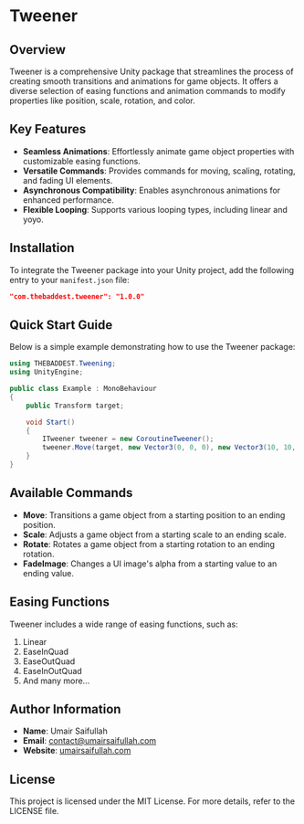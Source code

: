 # Tweener

## Overview
Tweener is a comprehensive Unity package that streamlines the process of creating smooth transitions and animations for game objects. It offers a diverse selection of easing functions and animation commands to modify properties like position, scale, rotation, and color.

## Key Features
- **Seamless Animations**: Effortlessly animate game object properties with customizable easing functions.
- **Versatile Commands**: Provides commands for moving, scaling, rotating, and fading UI elements.
- **Asynchronous Compatibility**: Enables asynchronous animations for enhanced performance.
- **Flexible Looping**: Supports various looping types, including linear and yoyo.

## Installation
To integrate the Tweener package into your Unity project, add the following entry to your `manifest.json` file:

```json
"com.thebaddest.tweener": "1.0.0"
```

## Quick Start Guide
Below is a simple example demonstrating how to use the Tweener package:

```csharp
using THEBADDEST.Tweening;
using UnityEngine;

public class Example : MonoBehaviour
{
    public Transform target;

    void Start()
    {
        ITweener tweener = new CoroutineTweener();
        tweener.Move(target, new Vector3(0, 0, 0), new Vector3(10, 10, 10), 2f);
    }
}
```

## Available Commands
- **Move**: Transitions a game object from a starting position to an ending position.
- **Scale**: Adjusts a game object from a starting scale to an ending scale.
- **Rotate**: Rotates a game object from a starting rotation to an ending rotation.
- **FadeImage**: Changes a UI image's alpha from a starting value to an ending value.

## Easing Functions
Tweener includes a wide range of easing functions, such as:
1. Linear
2. EaseInQuad
3. EaseOutQuad
4. EaseInOutQuad
5. And many more...

## Author Information
- **Name**: Umair Saifullah
- **Email**: contact@umairsaifullah.com
- **Website**: [umairsaifullah.com](https://www.umairsaifullah.com)

## License
This project is licensed under the MIT License. For more details, refer to the LICENSE file.